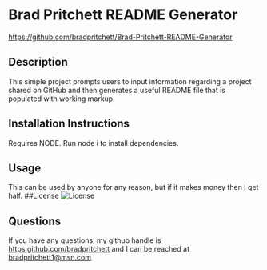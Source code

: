 # Brad Pritchett README Generator
<https://github.com/bradpritchett/Brad-Pritchett-README-Generator>

## Description
This simple project prompts users to input information regarding a project shared on GitHub and then generates a useful README file that is populated with working markup.
## Installation Instructions
Requires NODE. Run node i to install dependencies.
## Usage
This can be used by anyone for any reason, but if it makes money then I get half.
##License
![License](https://img.shields.io/badge/License-inquirer-lightblue.svg)
## Questions
If you have any questions, my github handle is <https:github.com/bradpritchett> and I can be reached at <bradpritchett1@msn.com>
